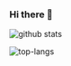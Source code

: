 ### Hi there 👋

![github stats](https://github-readme-stats.vercel.app/api?username=lutrarutra&show_icons=true&theme=radical)

![top-langs](https://github-readme-stats.vercel.app/api/top-langs?username=lutrarutra&show_icons=true&theme=radical)

<!--
**lutrarutra/lutrarutra** is a ✨ _special_ ✨ repository because its `README.md` (this file) appears on your GitHub profile.

Here are some ideas to get you started:

- 🔭 I’m currently working on ...
- 🌱 I’m currently learning ...
- 👯 I’m looking to collaborate on ...
- 🤔 I’m looking for help with ...
- 💬 Ask me about ...
- 📫 How to reach me: ...
- 😄 Pronouns: ...
- ⚡ Fun fact: ...
-->
